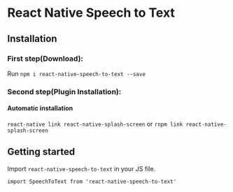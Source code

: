 # React Native Speech to Text

## Installation

### First step(Download):
Run `npm i react-native-speech-to-text --save`

### Second step(Plugin Installation):

#### Automatic installation

`react-native link react-native-splash-screen` or `rnpm link react-native-splash-screen`

## Getting started  

Import `react-native-speech-to-text` in your JS file.

`import SpeechToText from 'react-native-speech-to-text'`    

